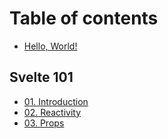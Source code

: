 # Table of contents

* [Hello, World!](README.md)

## Svelte 101

* [01. Introduction](svelte-101/page-1.md)
* [02. Reactivity](svelte-101/02.-reactivity.md)
* [03. Props](svelte-101/03.-props.md)
